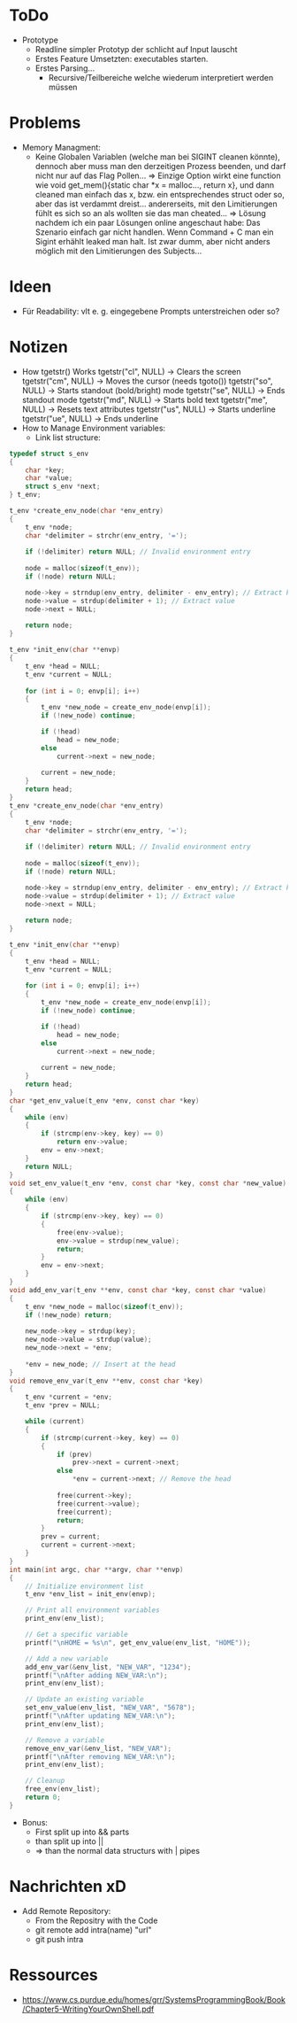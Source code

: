 # ToDo
- Prototype
	- Readline simpler Prototyp der schlicht auf Input lauscht
	- Erstes Feature Umsetzten: executables starten. 
	- Erstes Parsing... 
		- Recursive/Teilbereiche welche wiederum interpretiert werden müssen

# Problems
- Memory Managment:
	- Keine Globalen Variablen (welche man bei SIGINT cleanen könnte), dennoch aber muss man den derzeitigen Prozess beenden, und darf nicht nur auf das Flag Pollen...
		=> Einzige Option wirkt eine function wie void get_mem(){static char *x = malloc..., return x}, und dann cleaned man einfach das x, bzw. ein entsprechendes struct oder so, aber das ist verdammt dreist... andererseits, mit den Limitierungen fühlt es sich so an als wollten sie das man cheated... 
		=> Lösung nachdem ich ein paar Lösungen online angeschaut habe: Das Szenario einfach gar nicht handlen. Wenn Command + C man ein Sigint erhählt leaked man halt. Ist zwar dumm, aber nicht anders möglich mit den Limitierungen des Subjects... 

# Ideen
- Für Readability: vlt e. g. eingegebene Prompts unterstreichen oder so?

# Notizen
- How tgetstr() Works
    tgetstr("cl", NULL) → Clears the screen
    tgetstr("cm", NULL) → Moves the cursor (needs tgoto())
    tgetstr("so", NULL) → Starts standout (bold/bright) mode
    tgetstr("se", NULL) → Ends standout mode
    tgetstr("md", NULL) → Starts bold text
    tgetstr("me", NULL) → Resets text attributes
    tgetstr("us", NULL) → Starts underline
    tgetstr("ue", NULL) → Ends underline
- How to Manage Environment variables:
	- Link list structure:
```.c
typedef struct s_env
{
    char *key;
    char *value;
    struct s_env *next;
} t_env;

t_env *create_env_node(char *env_entry)
{
    t_env *node;
    char *delimiter = strchr(env_entry, '=');
    
    if (!delimiter) return NULL; // Invalid environment entry
    
    node = malloc(sizeof(t_env));
    if (!node) return NULL;

    node->key = strndup(env_entry, delimiter - env_entry); // Extract key
    node->value = strdup(delimiter + 1); // Extract value
    node->next = NULL;
    
    return node;
}

t_env *init_env(char **envp)
{
    t_env *head = NULL;
    t_env *current = NULL;
    
    for (int i = 0; envp[i]; i++)
    {
        t_env *new_node = create_env_node(envp[i]);
        if (!new_node) continue;

        if (!head)
            head = new_node;
        else
            current->next = new_node;
        
        current = new_node;
    }
    return head;
}
t_env *create_env_node(char *env_entry)
{
    t_env *node;
    char *delimiter = strchr(env_entry, '=');
    
    if (!delimiter) return NULL; // Invalid environment entry
    
    node = malloc(sizeof(t_env));
    if (!node) return NULL;

    node->key = strndup(env_entry, delimiter - env_entry); // Extract key
    node->value = strdup(delimiter + 1); // Extract value
    node->next = NULL;
    
    return node;
}

t_env *init_env(char **envp)
{
    t_env *head = NULL;
    t_env *current = NULL;
    
    for (int i = 0; envp[i]; i++)
    {
        t_env *new_node = create_env_node(envp[i]);
        if (!new_node) continue;

        if (!head)
            head = new_node;
        else
            current->next = new_node;
        
        current = new_node;
    }
    return head;
}
char *get_env_value(t_env *env, const char *key)
{
    while (env)
    {
        if (strcmp(env->key, key) == 0)
            return env->value;
        env = env->next;
    }
    return NULL;
}
void set_env_value(t_env *env, const char *key, const char *new_value)
{
    while (env)
    {
        if (strcmp(env->key, key) == 0)
        {
            free(env->value);
            env->value = strdup(new_value);
            return;
        }
        env = env->next;
    }
}
void add_env_var(t_env **env, const char *key, const char *value)
{
    t_env *new_node = malloc(sizeof(t_env));
    if (!new_node) return;
    
    new_node->key = strdup(key);
    new_node->value = strdup(value);
    new_node->next = *env;
    
    *env = new_node; // Insert at the head
}
void remove_env_var(t_env **env, const char *key)
{
    t_env *current = *env;
    t_env *prev = NULL;

    while (current)
    {
        if (strcmp(current->key, key) == 0)
        {
            if (prev)
                prev->next = current->next;
            else
                *env = current->next; // Remove the head
            
            free(current->key);
            free(current->value);
            free(current);
            return;
        }
        prev = current;
        current = current->next;
    }
}
int main(int argc, char **argv, char **envp)
{
    // Initialize environment list
    t_env *env_list = init_env(envp);

    // Print all environment variables
    print_env(env_list);

    // Get a specific variable
    printf("\nHOME = %s\n", get_env_value(env_list, "HOME"));

    // Add a new variable
    add_env_var(&env_list, "NEW_VAR", "1234");
    printf("\nAfter adding NEW_VAR:\n");
    print_env(env_list);

    // Update an existing variable
    set_env_value(env_list, "NEW_VAR", "5678");
    printf("\nAfter updating NEW_VAR:\n");
    print_env(env_list);

    // Remove a variable
    remove_env_var(&env_list, "NEW_VAR");
    printf("\nAfter removing NEW_VAR:\n");
    print_env(env_list);

    // Cleanup
    free_env(env_list);
    return 0;
}

```
- Bonus:
	- First split up into && parts
	- than split up into || 
	- => than the normal data structurs with | pipes

# Nachrichten xD
- Add Remote Repository:
	- From the Repositry with the Code
  	- git remote add intra(name) "url"
  	- git push intra

# Ressources
- https://www.cs.purdue.edu/homes/grr/SystemsProgrammingBook/Book/Chapter5-WritingYourOwnShell.pdf
